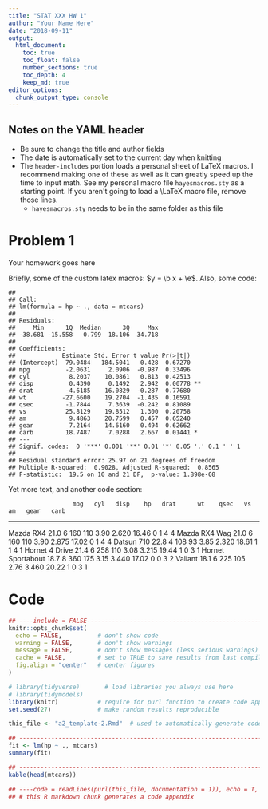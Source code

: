 ```yaml
---
title: "STAT XXX HW 1"
author: "Your Name Here"
date: "2018-09-11"
output:
  html_document:
    toc: true
    toc_float: false
    number_sections: true
    toc_depth: 4
    keep_md: true
editor_options: 
  chunk_output_type: console
---
```




## Notes on the YAML header

- Be sure to change the title and author fields
- The date is automatically set to the current day when knitting
- The `header-includes` portion loads a personal sheet of LaTeX macros. I recommend making one of these as well as it can greatly speed up the time to input math. See my personal macro file `hayesmacros.sty` as a starting point. If you aren't going to load a \LaTeX macro file, remove those lines.
    - `hayesmacros.sty` needs to be in the same folder as this file

# Problem 1

Your homework goes here

Briefly, some of the custom latex macros: $y = \b x + \e$. Also, some code:


```
## 
## Call:
## lm(formula = hp ~ ., data = mtcars)
## 
## Residuals:
##     Min      1Q  Median      3Q     Max 
## -38.681 -15.558   0.799  18.106  34.718 
## 
## Coefficients:
##             Estimate Std. Error t value Pr(>|t|)   
## (Intercept)  79.0484   184.5041   0.428  0.67270   
## mpg          -2.0631     2.0906  -0.987  0.33496   
## cyl           8.2037    10.0861   0.813  0.42513   
## disp          0.4390     0.1492   2.942  0.00778 **
## drat         -4.6185    16.0829  -0.287  0.77680   
## wt          -27.6600    19.2704  -1.435  0.16591   
## qsec         -1.7844     7.3639  -0.242  0.81089   
## vs           25.8129    19.8512   1.300  0.20758   
## am            9.4863    20.7599   0.457  0.65240   
## gear          7.2164    14.6160   0.494  0.62662   
## carb         18.7487     7.0288   2.667  0.01441 * 
## ---
## Signif. codes:  0 '***' 0.001 '**' 0.01 '*' 0.05 '.' 0.1 ' ' 1
## 
## Residual standard error: 25.97 on 21 degrees of freedom
## Multiple R-squared:  0.9028,	Adjusted R-squared:  0.8565 
## F-statistic:  19.5 on 10 and 21 DF,  p-value: 1.898e-08
```

Yet more text, and another code section:


                      mpg   cyl   disp    hp   drat      wt    qsec   vs   am   gear   carb
------------------  -----  ----  -----  ----  -----  ------  ------  ---  ---  -----  -----
Mazda RX4            21.0     6    160   110   3.90   2.620   16.46    0    1      4      4
Mazda RX4 Wag        21.0     6    160   110   3.90   2.875   17.02    0    1      4      4
Datsun 710           22.8     4    108    93   3.85   2.320   18.61    1    1      4      1
Hornet 4 Drive       21.4     6    258   110   3.08   3.215   19.44    1    0      3      1
Hornet Sportabout    18.7     8    360   175   3.15   3.440   17.02    0    0      3      2
Valiant              18.1     6    225   105   2.76   3.460   20.22    1    0      3      1

# Code


```r
## ----include = FALSE-----------------------------------------------------
knitr::opts_chunk$set(
  echo = FALSE,          # don't show code
  warning = FALSE,       # don't show warnings
  message = FALSE,       # don't show messages (less serious warnings)
  cache = FALSE,         # set to TRUE to save results from last compilation
  fig.align = "center"   # center figures
)

# library(tidyverse)       # load libraries you always use here
# library(tidymodels)
library(knitr)           # require for purl function to create code appendix
set.seed(27)             # make random results reproducible

this_file <- "a2_template-2.Rmd"  # used to automatically generate code appendix

## ------------------------------------------------------------------------
fit <- lm(hp ~ ., mtcars)
summary(fit)

## ------------------------------------------------------------------------
kable(head(mtcars))

## ----code = readLines(purl(this_file, documentation = 1)), echo = T, eval = F----
## # this R markdown chunk generates a code appendix
```
